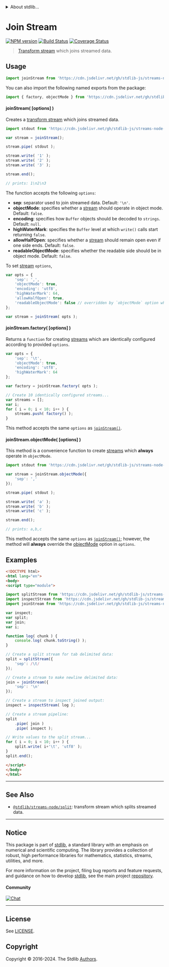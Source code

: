 <!--

@license Apache-2.0

Copyright (c) 2018 The Stdlib Authors.

Licensed under the Apache License, Version 2.0 (the "License");
you may not use this file except in compliance with the License.
You may obtain a copy of the License at

   http://www.apache.org/licenses/LICENSE-2.0

Unless required by applicable law or agreed to in writing, software
distributed under the License is distributed on an "AS IS" BASIS,
WITHOUT WARRANTIES OR CONDITIONS OF ANY KIND, either express or implied.
See the License for the specific language governing permissions and
limitations under the License.

-->


<details>
  <summary>
    About stdlib...
  </summary>
  <p>We believe in a future in which the web is a preferred environment for numerical computation. To help realize this future, we've built stdlib. stdlib is a standard library, with an emphasis on numerical and scientific computation, written in JavaScript (and C) for execution in browsers and in Node.js.</p>
  <p>The library is fully decomposable, being architected in such a way that you can swap out and mix and match APIs and functionality to cater to your exact preferences and use cases.</p>
  <p>When you use stdlib, you can be absolutely certain that you are using the most thorough, rigorous, well-written, studied, documented, tested, measured, and high-quality code out there.</p>
  <p>To join us in bringing numerical computing to the web, get started by checking us out on <a href="https://github.com/stdlib-js/stdlib">GitHub</a>, and please consider <a href="https://opencollective.com/stdlib">financially supporting stdlib</a>. We greatly appreciate your continued support!</p>
</details>

# Join Stream

[![NPM version][npm-image]][npm-url] [![Build Status][test-image]][test-url] [![Coverage Status][coverage-image]][coverage-url] <!-- [![dependencies][dependencies-image]][dependencies-url] -->

> [Transform stream][transform-stream] which joins streamed data.



<section class="usage">

## Usage

```javascript
import joinStream from 'https://cdn.jsdelivr.net/gh/stdlib-js/streams-node-join@esm/index.mjs';
```

You can also import the following named exports from the package:

```javascript
import { factory, objectMode } from 'https://cdn.jsdelivr.net/gh/stdlib-js/streams-node-join@esm/index.mjs';
```

<a name="join-stream"></a>

#### joinStream( \[options] )

Creates a [transform stream][transform-stream] which joins streamed data.

```javascript
import stdout from 'https://cdn.jsdelivr.net/gh/stdlib-js/streams-node-stdout@esm/index.mjs';

var stream = joinStream();

stream.pipe( stdout );

stream.write( '1' );
stream.write( '2' );
stream.write( '3' );

stream.end();

// prints: 1\n2\n3
```

The function accepts the following `options`:

-   **sep**: separator used to join streamed data. Default: `'\n'`.
-   **objectMode**: specifies whether a [stream][stream] should operate in object mode. Default: `false`.
-   **encoding**: specifies how `Buffer` objects should be decoded to `strings`. Default: `null`.
-   **highWaterMark**: specifies the `Buffer` level at which `write()` calls start returning `false`.
-   **allowHalfOpen**: specifies whether a [stream][stream] should remain open even if one side ends. Default: `false`.
-   **readableObjectMode**: specifies whether the readable side should be in object mode. Default: `false`.

To set [stream][stream] `options`,

```javascript
var opts = {
    'sep': ',',
    'objectMode': true,
    'encoding': 'utf8',
    'highWaterMark': 64,
    'allowHalfOpen': true,
    'readableObjectMode': false // overridden by `objectMode` option when `objectMode=true`
};

var stream = joinStream( opts );
```

#### joinStream.factory( \[options] )

Returns a `function` for creating [streams][transform-stream] which are identically configured according to provided `options`.

```javascript
var opts = {
    'sep': '\t',
    'objectMode': true,
    'encoding': 'utf8',
    'highWaterMark': 64
};

var factory = joinStream.factory( opts );

// Create 10 identically configured streams...
var streams = [];
var i;
for ( i = 0; i < 10; i++ ) {
    streams.push( factory() );
}
```

This method accepts the same `options` as [`joinStream()`](#join-stream).

#### joinStream.objectMode( \[options] )

This method is a convenience function to create [streams][stream] which **always** operate in `objectMode`.

```javascript
import stdout from 'https://cdn.jsdelivr.net/gh/stdlib-js/streams-node-stdout@esm/index.mjs';

var stream = joinStream.objectMode({
    'sep': ','
});

stream.pipe( stdout );

stream.write( 'a' );
stream.write( 'b' );
stream.write( 'c' );

stream.end();

// prints: a,b,c
```

This method accepts the same `options` as [`joinStream()`](#join-stream); however, the method will **always** override the [objectMode][object-mode] option in `options`.

</section>

<!-- /.usage -->

<section class="examples">

## Examples

<!-- eslint no-undef: "error" -->

```html
<!DOCTYPE html>
<html lang="en">
<body>
<script type="module">

import splitStream from 'https://cdn.jsdelivr.net/gh/stdlib-js/streams-node-split@esm/index.mjs';
import inspectStream from 'https://cdn.jsdelivr.net/gh/stdlib-js/streams-node-inspect-sink@esm/index.mjs';
import joinStream from 'https://cdn.jsdelivr.net/gh/stdlib-js/streams-node-join@esm/index.mjs';

var inspect;
var split;
var join;
var i;

function log( chunk ) {
    console.log( chunk.toString() );
}

// Create a split stream for tab delimited data:
split = splitStream({
    'sep': /\t/
});

// Create a stream to make newline delimited data:
join = joinStream({
    'sep': '\n'
});

// Create a stream to inspect joined output:
inspect = inspectStream( log );

// Create a stream pipeline:
split
    .pipe( join )
    .pipe( inspect );

// Write values to the split stream...
for ( i = 0; i < 10; i++ ) {
    split.write( i+'\t', 'utf8' );
}
split.end();

</script>
</body>
</html>
```

</section>

<!-- /.examples -->

<!-- Section for related `stdlib` packages. Do not manually edit this section, as it is automatically populated. -->

<section class="related">

* * *

## See Also

-   <span class="package-name">[`@stdlib/streams-node/split`][@stdlib/streams/node/split]</span><span class="delimiter">: </span><span class="description">transform stream which splits streamed data.</span>

</section>

<!-- /.related -->

<!-- Section for all links. Make sure to keep an empty line after the `section` element and another before the `/section` close. -->


<section class="main-repo" >

* * *

## Notice

This package is part of [stdlib][stdlib], a standard library with an emphasis on numerical and scientific computing. The library provides a collection of robust, high performance libraries for mathematics, statistics, streams, utilities, and more.

For more information on the project, filing bug reports and feature requests, and guidance on how to develop [stdlib][stdlib], see the main project [repository][stdlib].

#### Community

[![Chat][chat-image]][chat-url]

---

## License

See [LICENSE][stdlib-license].


## Copyright

Copyright &copy; 2016-2024. The Stdlib [Authors][stdlib-authors].

</section>

<!-- /.stdlib -->

<!-- Section for all links. Make sure to keep an empty line after the `section` element and another before the `/section` close. -->

<section class="links">

[npm-image]: http://img.shields.io/npm/v/@stdlib/streams-node-join.svg
[npm-url]: https://npmjs.org/package/@stdlib/streams-node-join

[test-image]: https://github.com/stdlib-js/streams-node-join/actions/workflows/test.yml/badge.svg?branch=v0.2.1
[test-url]: https://github.com/stdlib-js/streams-node-join/actions/workflows/test.yml?query=branch:v0.2.1

[coverage-image]: https://img.shields.io/codecov/c/github/stdlib-js/streams-node-join/main.svg
[coverage-url]: https://codecov.io/github/stdlib-js/streams-node-join?branch=main

<!--

[dependencies-image]: https://img.shields.io/david/stdlib-js/streams-node-join.svg
[dependencies-url]: https://david-dm.org/stdlib-js/streams-node-join/main

-->

[chat-image]: https://img.shields.io/gitter/room/stdlib-js/stdlib.svg
[chat-url]: https://app.gitter.im/#/room/#stdlib-js_stdlib:gitter.im

[stdlib]: https://github.com/stdlib-js/stdlib

[stdlib-authors]: https://github.com/stdlib-js/stdlib/graphs/contributors

[umd]: https://github.com/umdjs/umd
[es-module]: https://developer.mozilla.org/en-US/docs/Web/JavaScript/Guide/Modules

[deno-url]: https://github.com/stdlib-js/streams-node-join/tree/deno
[deno-readme]: https://github.com/stdlib-js/streams-node-join/blob/deno/README.md
[umd-url]: https://github.com/stdlib-js/streams-node-join/tree/umd
[umd-readme]: https://github.com/stdlib-js/streams-node-join/blob/umd/README.md
[esm-url]: https://github.com/stdlib-js/streams-node-join/tree/esm
[esm-readme]: https://github.com/stdlib-js/streams-node-join/blob/esm/README.md
[branches-url]: https://github.com/stdlib-js/streams-node-join/blob/main/branches.md

[stdlib-license]: https://raw.githubusercontent.com/stdlib-js/streams-node-join/main/LICENSE

[stream]: https://nodejs.org/api/stream.html

[transform-stream]: https://nodejs.org/api/stream.html

[object-mode]: https://nodejs.org/api/stream.html#stream_object_mode

<!-- <related-links> -->

[@stdlib/streams/node/split]: https://github.com/stdlib-js/streams-node-split/tree/esm

<!-- </related-links> -->

</section>

<!-- /.links -->

